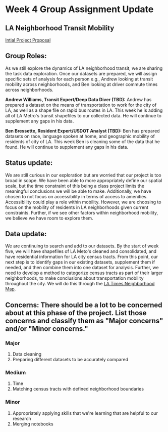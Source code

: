 # Week 4 Group Assignment Update 

## LA Neighborhood Transit Mobility
[Intial Project Proposal](https://github.com/bfb508/up206a_finalproject/blob/main/groupassignments/projectproposal.md)

## Group Roles:
As we still explore the dynamics of LA neighborhood transit, we are sharing the task data exploration. Once our datasets are prepared, we will assign specific sets of analysis for each person e.g., Andrew looking at transit mobility across neighborhoods, and Ben looking at driver commute times across neighborhoods.

**Andrew Williams, Transit Expert/Deep Data Diver (TBD):** Andrew has prepared a dataset on the means of transportation to work for the city of LA, as well as a shape file on rapid bus routes in LA. This week he is adding all of LA Metro's transit shapefiles to our collected data. He will continue to supplement any gaps in his data. 

**Ben Bressette, Resident Expert/USDOT Analyst (TBD):** Ben has prepared datasets on race, language spoken at home, and geographic mobility of residents of city of LA. This week Ben is cleaning some of the data that he found. He will continue to supplement any gaps in his data.  

## Status update:
We are still curious in our exploration but are worried that our project is too broad in scope. We have been able to more appropriately define our spatial scale, but the time constraint of this being a class project limits the meaningful conclusions we will be able to make. Additionally, we have chosen to not focus on accessibility in terms of access to amenities. Accessibility could play a role within mobility. However, we are choosing to focus on the mobility of residents in LA neighborhoods given current constraints. Further, if we see other factors within neighborhood mobility, we believe we have room to explore them. 

## Data update:
We are continuing to search and add to our datasets. By the start of week five, we will have shapefiles of LA Meto's cleaned and consolidated, and have residential information for LA city census tracts. From this point, our next step is to identify gaps in our existing datasets, supplement them if needed, and then combine them into one dataset for analysis. Further, we need to develop a method to categorize census tracts as part of their larger neighborhoods, to make conclusions about transportation mobility throughout the city. We will do this through the [LA Times Neighborhood Map]( http://maps.latimes.com/neighborhoods/). 

## Concerns: There should be a lot to be concerned about at this phase of the project. List those concerns and classify them as "Major concerns" and/or "Minor concerns."
### Major
1. Data cleaning
2. Preparing different datasets to be accurately compared 
### Medium
1. Time
2. Matching census tracts with defined neighborhood boundaries
### Minor
1. Appropriately applying skills that we're learning that are helpful to our research
2. Merging notebooks
